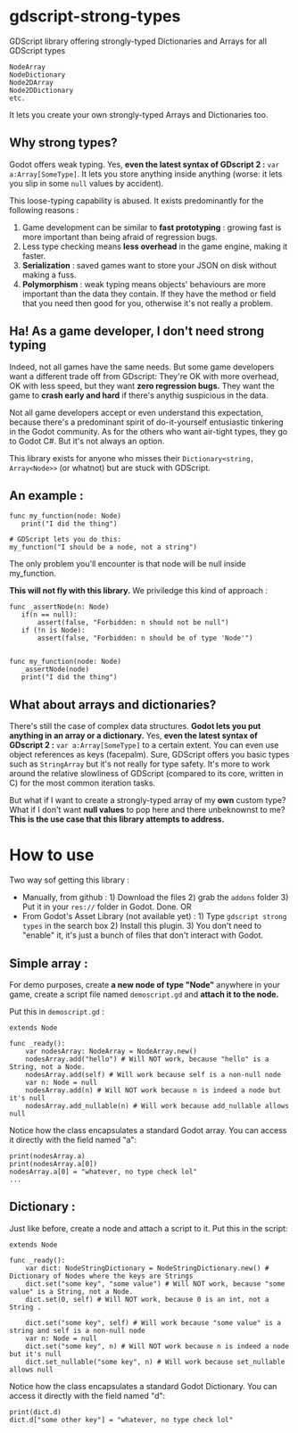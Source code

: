 # gdscript-strong-types
GDScript library offering strongly-typed Dictionaries and Arrays for all GDScript types

```
NodeArray
NodeDictionary
Node2DArray
Node2DDictionary
etc.
```

It lets you create your own strongly-typed Arrays and Dictionaries too.

## Why strong types?
Godot offers weak typing. Yes, **even the latest syntax of GDscript 2 :** `var a:Array[SomeType]`. It lets you store anything inside anything (worse: it lets you slip in some `null` values by accident). 

This loose-typing capability is abused. It exists predominantly for the following reasons :
1) Game development can be similar to **fast prototyping** : growing fast is more important than being afraid of regression bugs.
2) Less type checking means **less overhead** in the game engine, making it faster.
3) **Serialization** : saved games want to store your JSON on disk without making a fuss.
4) **Polymorphism** : weak typing means objects' behaviours are more important than the data they contain. If they have the method or field that you need then good for you, otherwise it's not really a problem.

## Ha! As a game developer, I don't need strong typing
Indeed, not all games have the same needs. 
But some game developers want a different trade off from GDscript: They're OK with more overhead, OK with less speed, but they want **zero regression bugs.** They want the game to **crash early and hard** if there's anythig suspicious in the data. 

Not all game developers accept or even understand this expectation, because there's a predominant spirit of do-it-yourself entusiastic tinkering in the Godot community. As for the others who want air-tight types, they go to Godot C#. But it's not always an option. 

This library exists for anyone who misses their `Dictionary<string, Array<Node>>` (or whatnot) but are stuck with GDScript. 

## An example : 

```
func my_function(node: Node)
   print("I did the thing")

# GDScript lets you do this:
my_function("I should be a node, not a string")
```
The only problem you'll encounter is that node will be null inside my_function.

**This will not fly with this library.** We priviledge this kind of approach : 

```
func _assertNode(n: Node)
   if(n == null):
       assert(false, "Forbidden: n should not be null")
   if (!n is Node):
       assert(false, "Forbidden: n should be of type 'Node'")


func my_function(node: Node)
   _assertNode(node)
   print("I did the thing")
```

## What about arrays and dictionaries?

There's still the case of complex data structures. **Godot lets you put anything in an array or a dictionary.** Yes, **even the latest syntax of GDscript 2 :** `var a:Array[SomeType]` to a certain extent. You can even use object references as keys (facepalm).
Sure, GDScript offers you basic types such as `StringArray` but it's not really for type safety. It's more to work around the relative slowliness of GDScript (compared to its core, written in C) for the most common iteration tasks.

But what if I want to create a strongly-typed array of my **own** custom type? What if I don't want **null values** to pop here and there unbeknownst to me?
**This is the use case that this library attempts to address.**

# How to use

Two way sof getting this library : 
- Manually, from github : 1) Download the files 2) grab the `addons` folder 3) Put it in your `res://` folder in Godot. Done.
  OR
- From Godot's Asset Library (not available yet) : 1) Type `gdscript strong types` in the search box 2) Install this plugin. 3) You don't need to "enable" it, it's just a bunch of files that don't interact with Godot.

## Simple array : 

For demo purposes, create **a new node of type "Node"** anywhere in your game, create a script file named `demoscript.gd` and **attach it to the node.**

Put this in `demoscript.gd` :

```
extends Node

func _ready():
    var nodesArray: NodeArray = NodeArray.new()
    nodesArray.add("hello") # Will NOT work, because "hello" is a String, not a Node.
    nodesArray.add(self) # Will work because self is a non-null node
    var n: Node = null
    nodesArray.add(n) # Will NOT work because n is indeed a node but it's null
    nodesArray.add_nullable(n) # Will work because add_nullable allows null
```

Notice how the class encapsulates a standard Godot array. 
You can access it directly with the field named "a": 
```
print(nodesArray.a)
print(nodesArray.a[0])
nodesArray.a[0] = "whatever, no type check lol"
...
```

## Dictionary : 

Just like before, create a node and attach a script to it. Put this in the script:

```
extends Node

func _ready():
    var dict: NodeStringDictionary = NodeStringDictionary.new() # Dictionary of Nodes where the keys are Strings
    dict.set("some key", "some value") # Will NOT work, because "some value" is a String, not a Node.
    dict.set(0, self) # Will NOT work, because 0 is an int, not a String .

    dict.set("some key", self) # Will work because "some value" is a string and self is a non-null node
    var n: Node = null
    dict.set("some key", n) # Will NOT work because n is indeed a node but it's null
    dict.set_nullable("some key", n) # Will work because set_nullable allows null
```

Notice how the class encapsulates a standard Godot Dictionary. 
You can access it directly with the field named "d": 
```
print(dict.d)
dict.d["some other key"] = "whatever, no type check lol"
```
